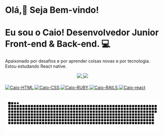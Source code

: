 # Olá,:wave: Seja Bem-vindo!
# Eu sou o Caio! Desenvolvedor Junior Front-end & Back-end. :computer:


Apaixonado por desafios e por aprender coisas novas e por tecnologia. <br/>
Estou estudando React native.

<!-- GITHUB STATUS -->

<div align="center">
  <a href="https://github.com/caioalbert">
  <img height="180em" src="https://github-readme-stats.vercel.app/api?username=caioalbert&show_icons=true&theme=dark&include_all_commits=true&count_private=true"/>
  <img height="180em" src="https://github-readme-stats.vercel.app/api/top-langs/?username=caioalbert&layout=compact&langs_count=10&theme=dark"/>

  <!-- TEMAS: dark, radical, merko, gruvbox, tokyonight, onedark, cobalt, synthwave, highcontrast, dracula -->
</div>



  
  <div style="display: inline_block"><br>
  <img align="center" alt="Caio-HTML" height="30" width="40" src="https://cdn.jsdelivr.net/gh/devicons/devicon/icons/html5/html5-original.svg">
  <img align="center" alt="Caio-CSS"  height="30" width="40" src="https://cdn.jsdelivr.net/gh/devicons/devicon/icons/css3/css3-original.svg">
  <img align="center" alt="Caio-RUBY" height="30" width="40" src="https://cdn.jsdelivr.net/gh/devicons/devicon/icons/ruby/ruby-plain.svg">
  <img align="center" alt="Caio-RAILS"height="30" width="40" src="https://cdn.jsdelivr.net/gh/devicons/devicon/icons/rails/rails-plain.svg" />

  <img align="center" alt="Caio-react" height="30" width="40" src="https://cdn.jsdelivr.net/gh/devicons/devicon/icons/react/react-original.svg">
</div>

##

<div align="center">
 <img src="https://raw.githubusercontent.com/iurymagano/iurymagano/ac2ffd353eb242eb6791e490e1d3aaec5856acdf/github-contribution-grid-snake.svg"/>
 </div>
